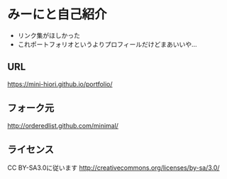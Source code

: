 # みーにと自己紹介

- リンク集がほしかった
- これポートフォリオというよりプロフィールだけどまあいいや…

## URL
https://mini-hiori.github.io/portfolio/

## フォーク元
http://orderedlist.github.com/minimal/

## ライセンス
CC BY-SA3.0に従います
http://creativecommons.org/licenses/by-sa/3.0/



